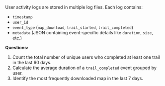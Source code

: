 User activity logs are stored in multiple log files. Each log contains:

- `timestamp`
- `user_id`
- `event_type` (`map_download`, `trail_started`, `trail_completed`)
- `metadata` (JSON containing event-specific details like `duration`, `size`, etc.)

**Questions:**

1. Count the total number of unique users who completed at least one trail in the last 60 days.
2. Calculate the average duration of a `trail_completed` event grouped by user.
3. Identify the most frequently downloaded map in the last 7 days.